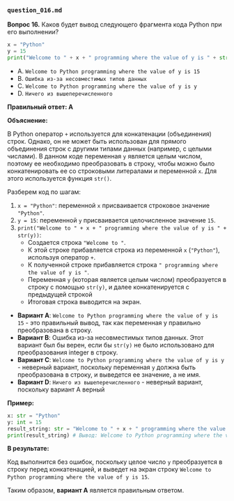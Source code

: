### `question_016.md`

**Вопрос 16.** Каков будет вывод следующего фрагмента кода Python при его выполнении?

```python
x = "Python"
y = 15
print("Welcome to " + x + " programming where the value of y is " + str(y))
```

- A.  `Welcome to Python programming where the value of y is 15`
- B.  `Ошибка из-за несовместимых типов данных`
- C.  `Welcome to Python programming where the value of y is y`
- D.  `Ничего из вышеперечисленного`

**Правильный ответ: A**

**Объяснение:**

В Python оператор `+` используется для конкатенации (объединения) строк. Однако, он не может быть использован для прямого объединения строк с другими типами данных (например, с целыми числами). В данном коде переменная `y` является целым числом, поэтому ее необходимо преобразовать в строку, чтобы можно было конкатенировать ее со строковыми литералами и переменной `x`. Для этого используется функция `str()`.

Разберем код по шагам:

1.  `x = "Python"`: переменной `x` присваивается строковое значение `"Python"`.
2.  `y = 15`: переменной `y` присваивается целочисленное значение `15`.
3. `print("Welcome to " + x + " programming where the value of y is " + str(y))`:
    *   Создается строка `"Welcome to "`.
    *  К этой строке прибавляется строка из переменной `x` (`"Python"`), используя оператор `+`.
    *  К полученной строке прибавляется строка `" programming where the value of y is "`.
    *  Переменная `y` (которая является целым числом) преобразуется в строку с помощью `str(y)`, и далее конкатенируется с предыдущей строкой
    *   Итоговая строка выводится на экран.
 
*   **Вариант A**:  `Welcome to Python programming where the value of y is 15`  - это правильный вывод, так как переменная y правильно преобразована в строку.
*   **Вариант B**: Ошибка из-за несовместимых типов данных.  Этот вариант был бы верен, если бы `str(y)` не было использовано для преобразования integer в строку.
*   **Вариант C**: `Welcome to Python programming where the value of y is y` - неверный вариант, поскольку переменная `y` должна быть преобразована в строку,  и выведется ее значение, а не имя.
*  **Вариант D**: `Ничего из вышеперечисленного` - неверный вариант, поскольку вариант А верный

**Пример:**

```python
x: str = "Python"
y: int = 15
result_string: str = "Welcome to " + x + " programming where the value of y is " + str(y)
print(result_string) # Вывод: Welcome to Python programming where the value of y is 15
```

**В результате:**

Код выполнится без ошибок, поскольку целое число `y` преобразуется в строку перед конкатенацией, и выведет на экран строку `Welcome to Python programming where the value of y is 15`.

Таким образом, **вариант A** является правильным ответом.

